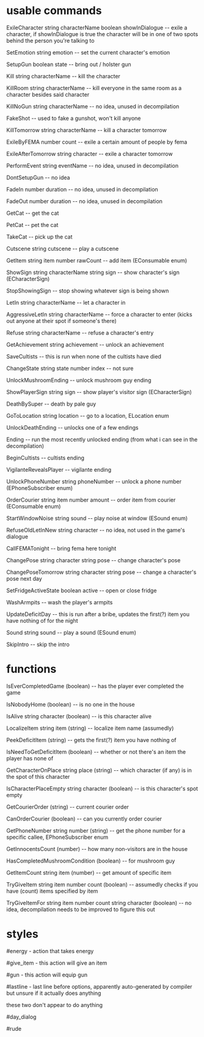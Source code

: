 # usable commands
ExileCharacter string characterName boolean showInDialogue -- exile a character, if showInDialogue is true the character will be in one of two spots behind the person you're talking to

SetEmotion string emotion -- set the current character's emotion

SetupGun boolean state -- bring out / holster gun

Kill string characterName -- kill the character

KillRoom string characterName -- kill everyone in the same room as a character besides said character

KillNoGun string characterName -- no idea, unused in decompilation

FakeShot -- used to fake a gunshot, won't kill anyone

KillTomorrow string characterName -- kill a character tomorrow

ExileByFEMA number count -- exile a certain amount of people by fema

ExileAfterTomorrow string character -- exile a character tomorrow

PerformEvent string eventName -- no idea, unused in decompilation

DontSetupGun -- no idea

FadeIn number duration -- no idea, unused in decompilation

FadeOut number duration -- no idea, unused in decompilation

GetCat -- get the cat

PetCat -- pet the cat

TakeCat -- pick up the cat

Cutscene string cutscene -- play a cutscene

GetItem string item number rawCount -- add item (EConsumable enum)

ShowSign string characterName string sign -- show character's sign (ECharacterSign)

StopShowingSign -- stop showing whatever sign is being shown

LetIn string characterName -- let a character in

AggressiveLetIn string characterName -- force a character to enter (kicks out anyone at their spot if someone's there)

Refuse string characterName -- refuse a character's entry

GetAchievement string achievement -- unlock an achievement

SaveCultists -- this is run when none of the cultists have died

ChangeState string state number index -- not sure

UnlockMushroomEnding -- unlock mushroom guy ending

ShowPlayerSign string sign -- show player's visitor sign (ECharacterSign)

DeathBySuper -- death by pale guy

GoToLocation string location -- go to a location, ELocation enum

UnlockDeathEnding -- unlocks one of a few endings

Ending -- run the most recently unlocked ending (from what i can see in the decompilation)

BeginCultists -- cultists ending

VigilanteRevealsPlayer -- vigilante ending

UnlockPhoneNumber string phoneNumber -- unlock a phone number (EPhoneSubscriber enum)

OrderCourier string item number amount -- order item from courier (EConsumable enum)

StartWindowNoise string sound -- play noise at window (ESound enum)

RefuseOldLetInNew string character -- no idea, not used in the game's dialogue

CallFEMATonight -- bring fema here tonight

ChangePose string character string pose -- change character's pose

ChangePoseTomorrow string character string pose -- change a character's pose next day

SetFridgeActiveState boolean active -- open or close fridge

WashArmpits -- wash the player's armpits

UpdateDeficitDay -- this is run after a bribe, updates the first(?) item you have nothing of for the night

Sound string sound -- play a sound (ESound enum)

SkipIntro -- skip the intro

# functions

IsEverCompletedGame (boolean) -- has the player ever completed the game

IsNobodyHome (boolean) -- is no one in the house

IsAlive string character (boolean) -- is this character alive

LocalizeItem string item (string) -- localize item name (assumedly)

PeekDeficitItem (string) -- gets the first(?) item you have nothing of

IsNeedToGetDeficitItem (boolean) -- whether or not there's an item the player has none of

GetCharacterOnPlace string place (string) -- which character (if any) is in the spot of this character

IsCharacterPlaceEmpty string character (boolean) -- is this character's spot empty

GetCourierOrder (string) -- current courier order

CanOrderCourier (boolean) -- can you currently order courier

GetPhoneNumber string number (string) -- get the phone number for a specific callee, EPhoneSubscriber enum

GetInnocentsCount (number) -- how many non-visitors are in the house

HasCompletedMushroomCondition (boolean) -- for mushroom guy

GetItemCount string item (number) -- get amount of specific item

TryGiveItem string item number count (boolean) -- assumedly checks if you have (count) items specified by item

TryGiveItemFor string item number count string character (boolean) -- no idea, decompilation needs to be improved to figure this out

# styles

#energy - action that takes energy

#give_item - this action will give an item

#gun - this action will equip gun

#lastline - last line before options, apparently auto-generated by compiler but unsure if it actually does anything

these two don't appear to do anything

#day_dialog

#rude